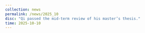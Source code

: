 ```yaml
---
collection: news
permalink: /news/2025_10
disc: "Qi passed the mid-term review of his master’s thesis."
time: 2025-10-10
---
```

